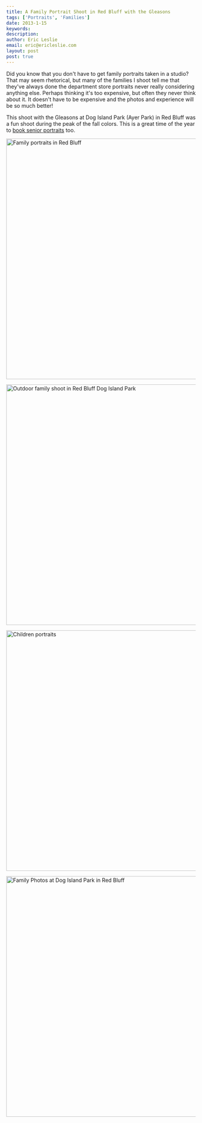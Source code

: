 ```yaml
---
title: A Family Portrait Shoot in Red Bluff with the Gleasons
tags: ['Portraits', 'Families']
date: 2013-1-15
keywords: 
description: 
author: Eric Leslie
email: eric@ericleslie.com
layout: post
post: true
---
```


Did you know that you don't have to get family portraits taken in a studio? That may seem rhetorical, but many of the families I shoot tell me that they've always done the department store portraits never really considering anything else. Perhaps thinking it's too expensive, but often they never think about it. It doesn't have to be expensive and the photos and experience will be so much better!

This shoot with the Gleasons at Dog Island Park (Ayer Park) in Red Bluff was a fun shoot during the peak of the fall colors. This is a great time of the year to <a href="http://ericleslie.com/portrait-photography">book senior portraits</a> too. 

<a href="http://www.lesliephotos.com/Families/Gleasons-11102012/26491188_gBVVrQ#!i=2212076221&k=CRr8h4F&lb=1&s=A"><img src="http://www.lesliephotos.com/Families/Gleasons-11102012/i-CRr8h4F/0/L/DSC_7167-L.jpg" alt="Family portraits in Red Bluff" width="640"></a>

<a href="http://www.lesliephotos.com/Families/Gleasons-11102012/26491188_gBVVrQ#!i=2212069496&k=Tvq9PNc&lb=1&s=A"><img src="http://www.lesliephotos.com/Families/Gleasons-11102012/i-Tvq9PNc/0/XL/DSC_7142-L.jpg" alt="Outdoor family shoot in Red Bluff Dog Island Park" width="640"></a>

<a href="http://www.lesliephotos.com/Families/Gleasons-11102012/26491188_gBVVrQ#!i=2212255261&k=SSSf4PT&lb=1&s=A"><img src="http://www.lesliephotos.com/Families/Gleasons-11102012/i-SSSf4PT/0/L/DSC_7231-L.jpg" alt="Children portraits" width="640"></a>

<a href="http://www.lesliephotos.com/Families/Gleasons-11102012/26491188_gBVVrQ#!i=2212082157&k=nxvRgCw&lb=1&s=A"><img src="http://www.lesliephotos.com/Families/Gleasons-11102012/i-nxvRgCw/0/XL/DSC_7247-Edit-L.jpg" alt="Family Photos at Dog Island Park in Red Bluff" width="640"></a>